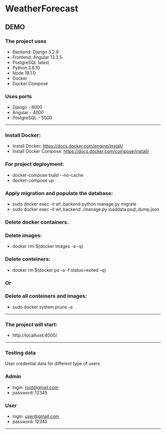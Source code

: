 # WeatherForecast 

## DEMO 

### The project uses
* Backend: Django 3.2.9
* Frontend: Angular 13.3.5
* PostgreSQL latest
* Python 3.8.10
* Node 18.1.0
* Docker
* Docker Compose

### Uses ports
* Django      - 8000 
* Angular     - 4000 
* PostgreSQL  - 5000

<hr>

### Install Docker:
* Install Docker: https://docs.docker.com/engine/install/
* Install Docker Compose: https://docs.docker.com/compose/install/

### For project deployment:
* docker-compose build --no-cache
* docker-compose up   

### Apply migration and populate the database:
* sudo docker exec -it wf_backend python manage.py migrate
* sudo docker exec -it wf_backend ./manage.py loaddata psql_dump.json

### Delete docker containers.

### Delete images:
* docker rmi $(docker images -a -q) 

### Delete conteiners:
* docker rm $(docker ps -a -f status=exited -q)

### Or

### Delete all conteiners and images:
* sudo docker system prune -a 

<hr>

### The project will start:
* http://localhost:4000/

<hr>

### Testing data
User credential data for different type of users

### Admin
* login:    root@gmail.com
* password: 12345

### User
* login:    user@gmail.com
* password: 12345

<hr>
